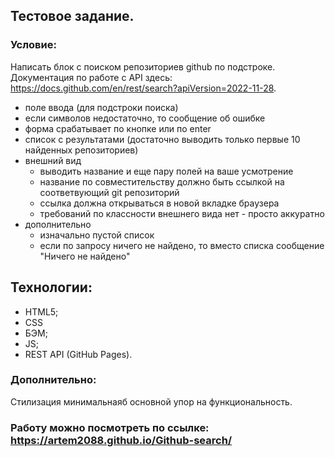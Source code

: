 ## Тестовое задание.

### Условие:

Написать блок с поиском репозиториев github по подстроке.
Документация по работе с API здесь: https://docs.github.com/en/rest/search?apiVersion=2022-11-28.

- поле ввода (для подстроки поиска)
- если символов недостаточно, то сообщение об ошибке
- форма срабатывает по кнопке или по enter
- список с результатами (достаточно выводить только первые 10 найденных репозиториев)
- внешний вид
  - выводить название и еще пару полей на ваше усмотрение
  - название по совместительству должно быть ссылкой на соответвующий git репозиторий
  - ссылка должна открываться в новой вкладке браузера
  - требований по классности внешнего вида нет - просто аккуратно
- дополнительно
  - изначально пустой список
  - если по запросу ничего не найдено, то вместо списка сообщение "Ничего не найдено"

## Технологии:

- HTML5;
- CSS
- БЭМ;
- JS;
- REST API (GitHub Pages).

### Дополнительно:

Стилизация минимальнаяб основной упор на функциональность.

### Работу можно посмотреть по ссылке: https://artem2088.github.io/Github-search/
